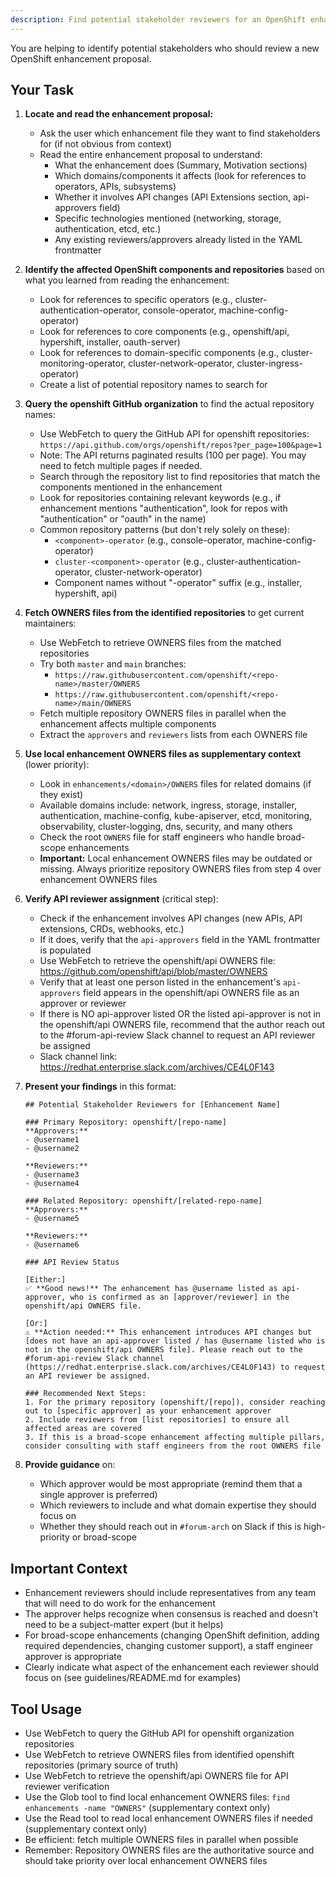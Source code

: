 ```yaml
---
description: Find potential stakeholder reviewers for an OpenShift enhancement proposal
---
```


You are helping to identify potential stakeholders who should review a new OpenShift enhancement proposal.

## Your Task

1. **Locate and read the enhancement proposal:**
   - Ask the user which enhancement file they want to find stakeholders for (if not obvious from context)
   - Read the entire enhancement proposal to understand:
     - What the enhancement does (Summary, Motivation sections)
     - Which domains/components it affects (look for references to operators, APIs, subsystems)
     - Whether it involves API changes (API Extensions section, api-approvers field)
     - Specific technologies mentioned (networking, storage, authentication, etcd, etc.)
     - Any existing reviewers/approvers already listed in the YAML frontmatter

2. **Identify the affected OpenShift components and repositories** based on what you learned from reading the enhancement:
   - Look for references to specific operators (e.g., cluster-authentication-operator, console-operator, machine-config-operator)
   - Look for references to core components (e.g., openshift/api, hypershift, installer, oauth-server)
   - Look for references to domain-specific components (e.g., cluster-monitoring-operator, cluster-network-operator, cluster-ingress-operator)
   - Create a list of potential repository names to search for

3. **Query the openshift GitHub organization** to find the actual repository names:
   - Use WebFetch to query the GitHub API for openshift repositories: `https://api.github.com/orgs/openshift/repos?per_page=100&page=1`
   - Note: The API returns paginated results (100 per page). You may need to fetch multiple pages if needed.
   - Search through the repository list to find repositories that match the components mentioned in the enhancement
   - Look for repositories containing relevant keywords (e.g., if enhancement mentions "authentication", look for repos with "authentication" or "oauth" in the name)
   - Common repository patterns (but don't rely solely on these):
     - `<component>-operator` (e.g., console-operator, machine-config-operator)
     - `cluster-<component>-operator` (e.g., cluster-authentication-operator, cluster-network-operator)
     - Component names without "-operator" suffix (e.g., installer, hypershift, api)

4. **Fetch OWNERS files from the identified repositories** to get current maintainers:
   - Use WebFetch to retrieve OWNERS files from the matched repositories
   - Try both `master` and `main` branches:
     - `https://raw.githubusercontent.com/openshift/<repo-name>/master/OWNERS`
     - `https://raw.githubusercontent.com/openshift/<repo-name>/main/OWNERS`
   - Fetch multiple repository OWNERS files in parallel when the enhancement affects multiple components
   - Extract the `approvers` and `reviewers` lists from each OWNERS file

5. **Use local enhancement OWNERS files as supplementary context** (lower priority):
   - Look in `enhancements/<domain>/OWNERS` files for related domains (if they exist)
   - Available domains include: network, ingress, storage, installer, authentication, machine-config, kube-apiserver, etcd, monitoring, observability, cluster-logging, dns, security, and many others
   - Check the root `OWNERS` file for staff engineers who handle broad-scope enhancements
   - **Important:** Local enhancement OWNERS files may be outdated or missing. Always prioritize repository OWNERS files from step 4 over enhancement OWNERS files

6. **Verify API reviewer assignment** (critical step):
   - Check if the enhancement involves API changes (new APIs, API extensions, CRDs, webhooks, etc.)
   - If it does, verify that the `api-approvers` field in the YAML frontmatter is populated
   - Use WebFetch to retrieve the openshift/api OWNERS file: https://github.com/openshift/api/blob/master/OWNERS
   - Verify that at least one person listed in the enhancement's `api-approvers` field appears in the openshift/api OWNERS file as an approver or reviewer
   - If there is NO api-approver listed OR the listed api-approver is not in the openshift/api OWNERS file, recommend that the author reach out to the #forum-api-review Slack channel to request an API reviewer be assigned
   - Slack channel link: https://redhat.enterprise.slack.com/archives/CE4L0F143

7. **Present your findings** in this format:

   ```
   ## Potential Stakeholder Reviewers for [Enhancement Name]

   ### Primary Repository: openshift/[repo-name]
   **Approvers:**
   - @username1
   - @username2

   **Reviewers:**
   - @username3
   - @username4

   ### Related Repository: openshift/[related-repo-name]
   **Approvers:**
   - @username5

   **Reviewers:**
   - @username6

   ### API Review Status

   [Either:]
   ✅ **Good news!** The enhancement has @username listed as api-approver, who is confirmed as an [approver/reviewer] in the openshift/api OWNERS file.

   [Or:]
   ⚠️ **Action needed:** This enhancement introduces API changes but [does not have an api-approver listed / has @username listed who is not in the openshift/api OWNERS file]. Please reach out to the #forum-api-review Slack channel (https://redhat.enterprise.slack.com/archives/CE4L0F143) to request an API reviewer be assigned.

   ### Recommended Next Steps:
   1. For the primary repository (openshift/[repo]), consider reaching out to [specific approver] as your enhancement approver
   2. Include reviewers from [list repositories] to ensure all affected areas are covered
   3. If this is a broad-scope enhancement affecting multiple pillars, consider consulting with staff engineers from the root OWNERS file
   ```

8. **Provide guidance** on:
   - Which approver would be most appropriate (remind them that a single approver is preferred)
   - Which reviewers to include and what domain expertise they should focus on
   - Whether they should reach out in `#forum-arch` on Slack if this is high-priority or broad-scope

## Important Context

- Enhancement reviewers should include representatives from any team that will need to do work for the enhancement
- The approver helps recognize when consensus is reached and doesn't need to be a subject-matter expert (but it helps)
- For broad-scope enhancements (changing OpenShift definition, adding required dependencies, changing customer support), a staff engineer approver is appropriate
- Clearly indicate what aspect of the enhancement each reviewer should focus on (see guidelines/README.md for examples)

## Tool Usage

- Use WebFetch to query the GitHub API for openshift organization repositories
- Use WebFetch to retrieve OWNERS files from identified openshift repositories (primary source of truth)
- Use WebFetch to retrieve the openshift/api OWNERS file for API reviewer verification
- Use the Glob tool to find local enhancement OWNERS files: `find enhancements -name "OWNERS"` (supplementary context only)
- Use the Read tool to read local enhancement OWNERS files if needed (supplementary context only)
- Be efficient: fetch multiple OWNERS files in parallel when possible
- Remember: Repository OWNERS files are the authoritative source and should take priority over local enhancement OWNERS files
